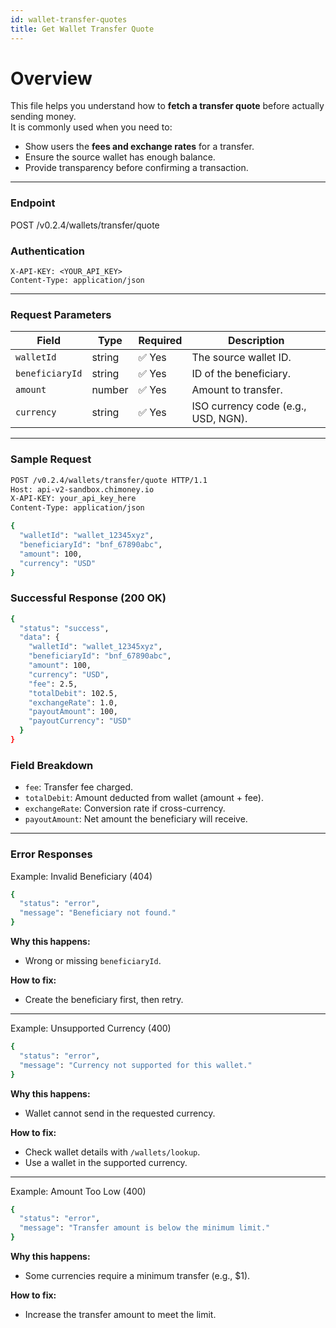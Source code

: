 ```yaml
---
id: wallet-transfer-quotes
title: Get Wallet Transfer Quote
---
```


# Overview

This file helps you understand how to **fetch a transfer quote** before actually sending money.  
It is commonly used when you need to:

- Show users the **fees and exchange rates** for a transfer.  
- Ensure the source wallet has enough balance.  
- Provide transparency before confirming a transaction.

---

### Endpoint
POST /v0.2.4/wallets/transfer/quote

### Authentication
```http
X-API-KEY: <YOUR_API_KEY>
Content-Type: application/json
```

---

### Request Parameters 
| Field           | Type   | Required | Description                         |
| --------------- | ------ | -------- | ----------------------------------- |
| `walletId`      | string | ✅ Yes    | The source wallet ID.               |
| `beneficiaryId` | string | ✅ Yes    | ID of the beneficiary.              |
| `amount`        | number | ✅ Yes    | Amount to transfer.                 |
| `currency`      | string | ✅ Yes    | ISO currency code (e.g., USD, NGN). |

---

### Sample Request
```bash
POST /v0.2.4/wallets/transfer/quote HTTP/1.1
Host: api-v2-sandbox.chimoney.io
X-API-KEY: your_api_key_here
Content-Type: application/json

{
  "walletId": "wallet_12345xyz",
  "beneficiaryId": "bnf_67890abc",
  "amount": 100,
  "currency": "USD"
}
```

### Successful Response (200 OK)
```bash
{
  "status": "success",
  "data": {
    "walletId": "wallet_12345xyz",
    "beneficiaryId": "bnf_67890abc",
    "amount": 100,
    "currency": "USD",
    "fee": 2.5,
    "totalDebit": 102.5,
    "exchangeRate": 1.0,
    "payoutAmount": 100,
    "payoutCurrency": "USD"
  }
}
```
### Field Breakdown
- `fee`: Transfer fee charged.
- `totalDebit`: Amount deducted from wallet (amount + fee).
- `exchangeRate`: Conversion rate if cross-currency.
- `payoutAmount`: Net amount the beneficiary will receive.

---

### Error Responses
Example: Invalid Beneficiary (404)
```bash
{
  "status": "error",
  "message": "Beneficiary not found."
}
```
**Why this happens:**
- Wrong or missing `beneficiaryId`.

**How to fix:**
- Create the beneficiary first, then retry.

---
Example: Unsupported Currency (400)
```bash
{
  "status": "error",
  "message": "Currency not supported for this wallet."
}
```

**Why this happens:**
- Wallet cannot send in the requested currency.

**How to fix:**
- Check wallet details with `/wallets/lookup`.
- Use a wallet in the supported currency.

---

Example: Amount Too Low (400)
```bash
{
  "status": "error",
  "message": "Transfer amount is below the minimum limit."
}
```

**Why this happens:**
- Some currencies require a minimum transfer (e.g., $1).

**How to fix:**
- Increase the transfer amount to meet the limit.



